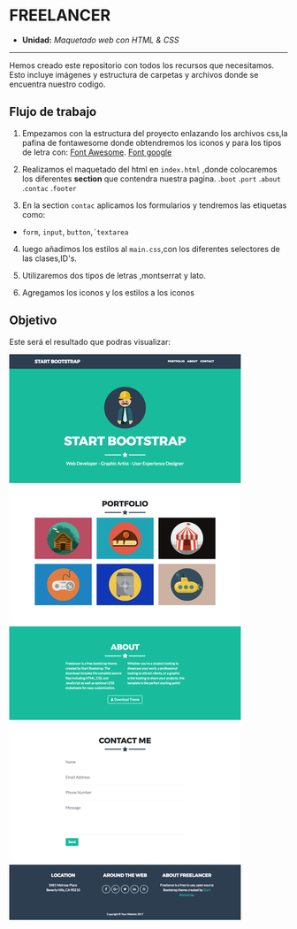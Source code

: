 # FREELANCER

* **Unidad:** _Maquetado web con HTML & CSS_

***

Hemos creado este repositorio con todos los recursos que necesitamos. Esto incluye imágenes y
estructura de carpetas y archivos donde se encuentra nuestro codigo.

## Flujo de trabajo

1. Empezamos con la estructura del proyecto enlazando los archivos css,la pafina de fontawesome donde obtendremos los iconos y para los tipos de letra con:
[Font Awesome](http://fontawesome.io/).
[Font google](https://fonts.google.com/?query=mon&selection.family=Montserrat)

2. Realizamos el maquetado del html en `index.html` ,donde colocaremos los diferentes **section** que contendra  nuestra pagina.
 .`boot`
 .`port`
 .`about`
 .`contac`
 .`footer`


3.  En la section `contac` aplicamos los formularios y tendremos las etiquetas como:
 - `form`, `input`, `button`,`´textarea`

4. luego añadimos los estilos al `main.css`,con los diferentes selectores de las clases,ID's.

5. Utilizaremos dos tipos de letras ,montserrat y lato.

6. Agregamos los iconos y los estilos a los iconos

## Objetivo

Este será el resultado que podras visualizar:

![Freelancer](docs/fullpage.png)

